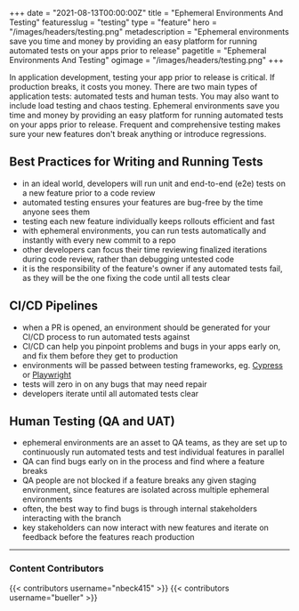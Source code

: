 +++
date = "2021-08-13T00:00:00Z"
title = "Ephemeral Environments And Testing"
featuresslug = "testing"
type = "feature"
hero = "/images/headers/testing.png"
metadescription = "Ephemeral environments save you time and money by providing an easy platform for running automated tests on your apps prior to release"
pagetitle = "Ephemeral Environments And Testing"
ogimage = "/images/headers/testing.png"
+++

In application development, testing your app prior to release is critical. If production breaks, it costs you money.
There are two main types of application tests: automated tests and human tests. You may also want to include load testing and chaos testing. Ephemeral environments save you time and money by providing an easy platform for running automated tests on your apps prior to release. Frequent and comprehensive testing makes sure your new features don't break anything or introduce regressions.

## Best Practices for Writing and Running Tests
- in an ideal world, developers will run unit and end-to-end (e2e) tests on a new feature prior to a code review
- automated testing ensures your features are bug-free by the time anyone sees them
- testing each new feature individually keeps rollouts efficient and fast
- with ephemeral environments, you can run tests automatically and instantly with every new commit to a repo
- other developers can focus their time reviewing finalized iterations during code review, rather than debugging untested code
- it is the responsibility of the feature's owner if any automated tests fail, as they will be the one fixing the code until all tests clear

## CI/CD Pipelines
- when a PR is opened, an environment should be generated for your CI/CD process to run automated tests against
- CI/CD can help you pinpoint problems and bugs in your apps early on, and fix them before they get to production
- environments will be passed between testing frameworks, eg. <a href="https://www.cypress.io/" target="_blank">Cypress</a> or <a href="https://playwright.dev/" target="_blank">Playwright</a>
- tests will zero in on any bugs that may need repair
- developers iterate until all automated tests clear



## Human Testing (QA and UAT)
- ephemeral environments are an asset to QA teams, as they are set up to continuously run automated tests and test individual features in parallel
- QA can find bugs early on in the process and find where a feature breaks
- QA people are not blocked if a feature breaks any given staging environment, since features are isolated across multiple ephemeral environments
- often, the best way to find bugs is through internal stakeholders interacting with the branch
- key stakeholders can now interact with new features and iterate on feedback before the features reach production



----
### Content Contributors

{{< contributors username="nbeck415" >}}
{{< contributors username="bueller" >}}
